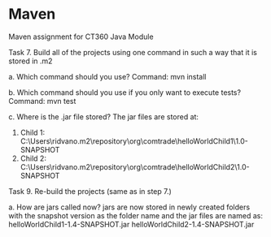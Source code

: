 # Maven
Maven assignment for CT360 Java Module

Task 7.
Build all of the projects using one command in such a way that it is stored in .m2

a. Which command should you use?
   Command:    mvn install

b. Which command should you use if you only want to execute tests?
   Command:    mvn test
   
c. Where is the .jar file stored?
   The jar files are stored at: 
   1. Child 1: C:\Users\ridvano\.m2\repository\org\comtrade\helloWorldChild1\1.0-SNAPSHOT    
   2. Child 2: C:\Users\ridvano\.m2\repository\org\comtrade\helloWorldChild2\1.0-SNAPSHOT

Task 9.
Re-build the projects (same as in step 7.)

a. How are jars called now?
   jars are now stored in newly created folders with the snapshot version as the folder name and the jar files are named as:
   helloWorldChild1-1.4-SNAPSHOT.jar
   helloWorldChild2-1.4-SNAPSHOT.jar
